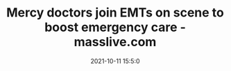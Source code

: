 ---
"title": "Mercy doctors join EMTs on scene to boost emergency care - masslive.com"
"date": "2021-10-11 15:5:0"
"feed_name": "GOOGLENEWSINDUSTRIAL"
"feed_website": "https://news.google.com/search?q=industrial%2Bincident&hl=en-US&gl=US&ceid=US:en"
"feed_rss": "https://news.google.com/rss/search?q=industrial%2Bincident&hl=en-US&gl=US&ceid=US:en"
"link": "https://www.masslive.com/news/2021/10/mercy-medical-center-doctors-join-emts-on-scene-to-improve-emergency-care.html"
"source": "{'href': 'https://www.masslive.com', 'title': 'masslive.com'}"
"file": "_posts/2021-1-1-195963a996c7912ca443b0bfa1972f6582dc5b0f.md"
"accident": "0"
"drilling": "0"
"dead": "0"
"injured": "0"
"arrested": "0"
"place": "unknown place"
"where": "unknown site"
"causes": "unknown"
"place_uri": "unknown place"
---